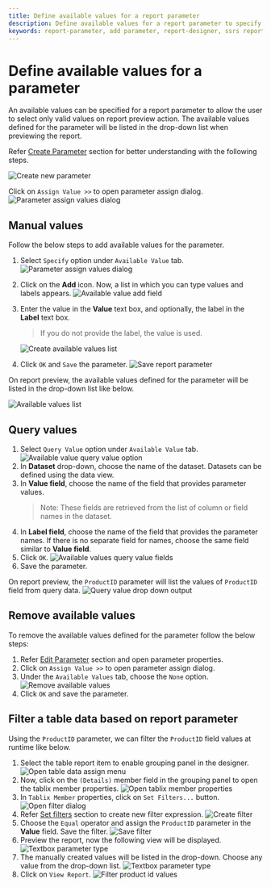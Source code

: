 ```yaml
---
title: Define available values for a report parameter
description: Define available values for a report parameter to specify a list of available values to display to the user
keywords: report-parameter, add parameter, report-designer, ssrs report parameters, drop-down list parameters
---
```


# Define available values for a parameter

An available values can be specified for a report parameter to allow the user to select only valid values on report preview action. The available values defined for the parameter will be listed in the drop-down list when previewing the report.

Refer [Create Parameter](/report-designer/report-parameters/add/#create-parameter) section for better understanding with the following steps.

![Create new parameter](/static/assets/on-premise/images/report-designer/report-parameters/add-report-parameter/create-new-parameter.png)

Click on `Assign Value >>` to open parameter assign dialog.
![Parameter assign values dialog](/static/assets/on-premise/images/report-designer/report-parameters/add-report-parameter/parameter-assign-values-dialog.png)

## Manual values

Follow the below steps to add available values for the parameter.

1. Select `Specify` option under `Available Value` tab.
![Parameter assign values dialog](/static/assets/on-premise/images/report-designer/report-parameters/add-report-parameter/available-value-specify-value.png)
2. Click on the **Add** icon. Now, a list in which you can type values and labels appears.
![Available value add field](/static/assets/on-premise/images/report-designer/report-parameters/add-report-parameter/available-value-add-field.png)
3. Enter the value in the **Value** text box, and optionally, the label in the **Label** text box.
   > If you do not provide the label, the value is used.

   ![Create available values list](/static/assets/on-premise/images/report-designer/report-parameters/add-report-parameter/create-available-values-list.png)
4. Click `OK` and `Save` the parameter.
![Save report parameter](/static/assets/on-premise/images/report-designer/report-parameters/add-report-parameter/save-report-parameter.png)

On report preview, the available values defined for the parameter will be listed in the drop-down list like below.

![Available values list](/static/assets/on-premise/images/report-designer/report-parameters/add-report-parameter/drop-down-values-list-specify-option.png)

## Query values

1. Select `Query Value` option under `Available Value` tab.
![Available value query value option](/static/assets/on-premise/images/report-designer/report-parameters/add-report-parameter/available-value-query-value-option.png)
2. In **Dataset** drop-down, choose the name of the dataset. Datasets can be defined using the data view.
3. In **Value field**, choose the name of the field that provides parameter values.
   > Note: These fields are retrieved from the list of column or field names in the dataset.
4. In **Label field**, choose the name of the field that provides the parameter names. If there is no separate field for names, choose the same field similar to **Value field**.
5. Click `OK`.
![Available values query value fields](/static/assets/on-premise/images/report-designer/report-parameters/add-report-parameter/available-values-query-value-fields.png)
6. Save the parameter.

On report preview, the `ProductID` parameter will list the values of `ProductID` field from query data.
![Query value drop down output](/static/assets/on-premise/images/report-designer/report-parameters/add-report-parameter/query-value-drop-down-output.png)

## Remove available values

To remove the available values defined for the parameter follow the below steps:

1. Refer [Edit Parameter](/report-designer/report-parameters/edit/) section and open parameter properties.
2. Click on `Assign Value >>` to open parameter assign dialog.
3. Under the `Available Values` tab, choose the `None` option.
![Remove available values](/static/assets/on-premise/images/report-designer/report-parameters/add-report-parameter/remove-available-values.png)
4. Click `OK` and save the parameter.

## Filter a table data based on report parameter

Using the `ProductID` parameter, we can filter the `ProductID` field values at runtime like below.

1. Select the table report item to enable grouping panel in the designer.
![Open table data assign menu](/static/assets/on-premise/images/report-designer/report-parameters/add-report-parameter/enable-grouping-panel.png)
2. Now, click on the `(Details)` member field in the grouping panel to open the tablix member properties.
![Open tablix member properties](/static/assets/on-premise/images/report-designer/report-parameters/add-report-parameter/tablix-member-properties.png)
3. In `Tablix Member` properties, click on `Set Filters...` button.
![Open filter dialog](/static/assets/on-premise/images/report-designer/report-parameters/add-report-parameter/tablix-member-set-filters.png)
4. Refer [Set filters](/report-designer/compose-report/filter-data/) section to create new filter expression.
![Create filter](/static/assets/on-premise/images/report-designer/report-parameters/add-report-parameter/create-product-id-filter.png)
5. Choose the `Equal` operator and assign the `ProductID` parameter in the **Value** field. Save the filter.
![Save filter](/static/assets/on-premise/images/report-designer/report-parameters/add-report-parameter/save-filter-equation.png)
6. Preview the report, now the following view will be displayed.
![Textbox parameter type](/static/assets/on-premise/images/report-designer/report-parameters/add-report-parameter/drop-down-list-parameter-using-specify-option.png)
7. The manually created values will be listed in the drop-down. Choose any value from the drop-down list.
![Textbox parameter type](/static/assets/on-premise/images/report-designer/report-parameters/add-report-parameter/drop-down-values-list-specify-option.png)
8. Click on `View Report`.
![Filter product id values](/static/assets/on-premise/images/report-designer/report-parameters/add-report-parameter/preview-of-drop-down-list-parameters-using-specify-option.png)